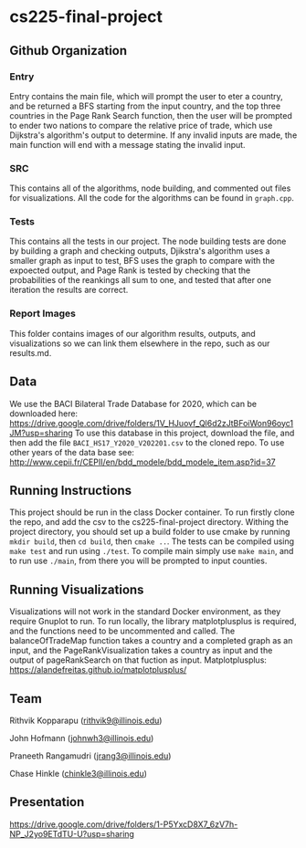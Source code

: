 # cs225-final-project


## Github Organization


### Entry

Entry contains the main file, which will prompt the user to eter a country, and be returned a BFS starting from the input country, and the top three countries in the Page Rank Search function, then the user will be prompted to ender two nations to compare the relative price of trade, which use Dijkstra's algorithm's output to determine. If any invalid inputs are made, the main function will end with a message stating the invalid input.

### SRC
This contains all of the algorithms, node building, and commented out files for visualizations. All the code for the algorithms can be found in `graph.cpp`.

### Tests
This contains all the tests in our project. The node building tests are done by building a graph and checking outputs, Djikstra's algorithm uses a smaller graph as input to test, BFS uses the graph to compare with the expoected output, and Page Rank is tested by checking that the probabilities of the reankings all sum to one, and tested that after one iteration the results are correct.

### Report Images
This folder contains images of our algorithm results, outputs, and visualizations so we can link them elsewhere in the repo, such as our results.md.

## Data
We use the BACI Bilateral Trade Database for 2020, which can be downloaded here: https://drive.google.com/drive/folders/1V_HJuovf_Ql6d2zJtBFoiWon96oyc1JM?usp=sharing
To use this database in this project, download the file, and then add the file `BACI_HS17_Y2020_V202201.csv` to the cloned repo. To use other years of the data base see: http://www.cepii.fr/CEPII/en/bdd_modele/bdd_modele_item.asp?id=37

## Running Instructions
This project should be run in the class Docker container. To run firstly clone the repo, and add the csv to the cs225-final-project directory. Withing the project directory, you should set up a build folder to use cmake by running `mkdir build`, then `cd build`, then `cmake ..`. The tests can be compiled using `make test` and run using `./test`. To compile main simply use `make main`, and to run use `./main`, from there you will be prompted to input counties.

## Running Visualizations
Visualizations will not work in the standard Docker environment, as they require Gnuplot to run. To run locally, the library matplotplusplus is required, and the functions need to be uncommented and called. The balanceOfTradeMap function takes a country and a completed graph as an input, and the PageRankVisualization takes a country as input and the output of pageRankSearch on that fuction as input. Matplotplusplus: https://alandefreitas.github.io/matplotplusplus/

## Team
Rithvik Kopparapu (rithvik9@illinois.edu) 

John Hofmann (johnwh3@illinois.edu) 

Praneeth Rangamudri (jrang3@illinois.edu) 

Chase Hinkle (chinkle3@illinois.edu) 

## Presentation
https://drive.google.com/drive/folders/1-P5YxcD8X7_6zV7h-NP_J2yo9ETdTU-U?usp=sharing
